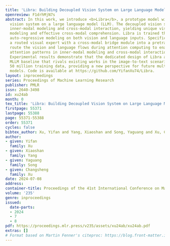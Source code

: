 ```yaml
---
title: 'Libra: Building Decoupled Vision System on Large Language Models'
openreview: F1drhMjN7s
abstract: In this work, we introduce <b>Libra</b>, a prototype model with a decoupled
  vision system on a large language model (LLM). The decoupled vision system decouples
  inner-modal modeling and cross-modal interaction, yielding unique visual information
  modeling and effective cross-modal comprehension. Libra is trained through discrete
  auto-regressive modeling on both vision and language inputs. Specifically, we incorporate
  a routed visual expert with a cross-modal bridge module into a pretrained LLM to
  route the vision and language flows during attention computing to enable different
  attention patterns in inner-modal modeling and cross-modal interaction scenarios.
  Experimental results demonstrate that the dedicated design of Libra achieves a strong
  MLLM baseline that rivals existing works in the image-to-text scenario with merely
  50 million training data, providing a new perspective for future multimodal foundation
  models. Code is available at https://github.com/YifanXu74/Libra.
layout: inproceedings
series: Proceedings of Machine Learning Research
publisher: PMLR
issn: 2640-3498
id: xu24ab
month: 0
tex_title: 'Libra: Building Decoupled Vision System on Large Language Models'
firstpage: 55371
lastpage: 55388
page: 55371-55388
order: 55371
cycles: false
bibtex_author: Xu, Yifan and Yang, Xiaoshan and Song, Yaguang and Xu, Changsheng
author:
- given: Yifan
  family: Xu
- given: Xiaoshan
  family: Yang
- given: Yaguang
  family: Song
- given: Changsheng
  family: Xu
date: 2024-07-08
address:
container-title: Proceedings of the 41st International Conference on Machine Learning
volume: '235'
genre: inproceedings
issued:
  date-parts:
  - 2024
  - 7
  - 8
pdf: https://proceedings.mlr.press/v235/assets/xu24ab/xu24ab.pdf
extras: []
# Format based on Martin Fenner's citeproc: https://blog.front-matter.io/posts/citeproc-yaml-for-bibliographies/
---
```

